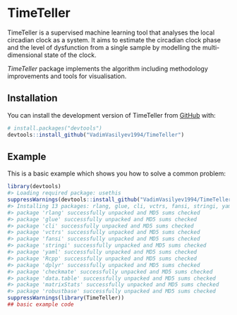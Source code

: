 
<!-- README.md is generated from README.Rmd. Please edit that file -->

# TimeTeller

<!-- badges: start -->
<!-- badges: end -->

TimeTeller is a supervised machine learning tool that analyses the local
circadian clock as a system. It aims to estimate the circadian clock
phase and the level of dysfunction from a single sample by modelling the
multi-dimensional state of the clock.

*TimeTeller* package implements the algorithm including methodology
improvements and tools for visualisation.

## Installation

You can install the development version of TimeTeller from
[GitHub](https://github.com/) with:

``` r
# install.packages("devtools")
devtools::install_github("VadimVasilyev1994/TimeTeller")
```

## Example

This is a basic example which shows you how to solve a common problem:

``` r
library(devtools)
#> Loading required package: usethis
suppressWarnings(devtools::install_github("VadimVasilyev1994/TimeTeller", force = TRUE, quiet = TRUE))
#> Installing 13 packages: rlang, glue, cli, vctrs, fansi, stringi, yaml, Rcpp, dplyr, checkmate, data.table, matrixStats, robustbase
#> package 'rlang' successfully unpacked and MD5 sums checked
#> package 'glue' successfully unpacked and MD5 sums checked
#> package 'cli' successfully unpacked and MD5 sums checked
#> package 'vctrs' successfully unpacked and MD5 sums checked
#> package 'fansi' successfully unpacked and MD5 sums checked
#> package 'stringi' successfully unpacked and MD5 sums checked
#> package 'yaml' successfully unpacked and MD5 sums checked
#> package 'Rcpp' successfully unpacked and MD5 sums checked
#> package 'dplyr' successfully unpacked and MD5 sums checked
#> package 'checkmate' successfully unpacked and MD5 sums checked
#> package 'data.table' successfully unpacked and MD5 sums checked
#> package 'matrixStats' successfully unpacked and MD5 sums checked
#> package 'robustbase' successfully unpacked and MD5 sums checked
suppressWarnings(library(TimeTeller))
## basic example code
```
